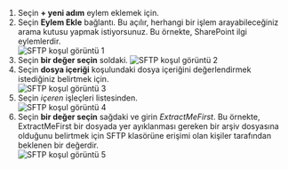 1. Seçin **+ yeni adım** eylem eklemek için.  
2. Seçin **Eylem Ekle** bağlantı. Bu açılır, herhangi bir işlem arayabileceğiniz arama kutusu yapmak istiyorsunuz. Bu örnekte, SharePoint ilgi eylemlerdir.    
   ![SFTP koşul görüntü 1](./media/connectors-create-api-sftp/condition-1.png)    
3. Seçin **bir değer seçin** soldaki. 
   ![SFTP koşul görüntü 2](./media/connectors-create-api-sftp/condition-2.png)    
4. Seçin **dosya içeriği** koşulundaki dosya içeriğini değerlendirmek istediğiniz belirtmek için.      
   ![SFTP koşul görüntü 3](./media/connectors-create-api-sftp/condition-3.png)   
5. Seçin *içeren* işleçleri listesinden.       
   ![SFTP koşul görüntü 4](./media/connectors-create-api-sftp/condition-4.png)   
6. Seçin **bir değer seçin** sağdaki ve girin *ExtractMeFirst*. Bu örnekte, ExtractMeFirst bir dosyada yer ayıklanması gereken bir arşiv dosyasına olduğunu belirtmek için SFTP klasörüne erişimi olan kişiler tarafından beklenen bir değerdir.  
   ![SFTP koşul görüntü 5](./media/connectors-create-api-sftp/condition-5.png)   

